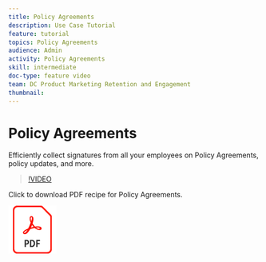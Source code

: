 ```yaml
---
title: Policy Agreements
description: Use Case Tutorial
feature: tutorial
topics: Policy Agreements
audience: Admin
activity: Policy Agreements
skill: intermediate
doc-type: feature video
team: DC Product Marketing Retention and Engagement
thumbnail:
---
```


# Policy Agreements

Efficiently collect signatures from all your employees on Policy Agreements, policy updates, and more.

>[!VIDEO](https://video.tv.adobe.com/v/33979?hidetitle=true)

Click to download PDF recipe for Policy Agreements.

[![Download PDF Recipe](../assets/acrobat_PDF_96.png)](../assets/adobe-sign_set_up_a_web_form_use_case.pdf)